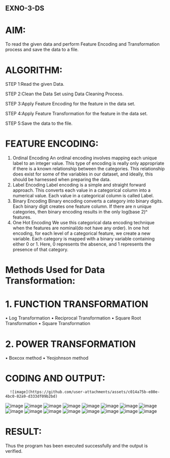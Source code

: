## EXNO-3-DS

# AIM:
To read the given data and perform Feature Encoding and Transformation process and save the data to a file.

# ALGORITHM:
STEP 1:Read the given Data.

STEP 2:Clean the Data Set using Data Cleaning Process.

STEP 3:Apply Feature Encoding for the feature in the data set.

STEP 4:Apply Feature Transformation for the feature in the data set.

STEP 5:Save the data to the file.

# FEATURE ENCODING:
1. Ordinal Encoding
An ordinal encoding involves mapping each unique label to an integer value. This type of encoding is really only appropriate if there is a known relationship between the categories. This relationship does exist for some of the variables in our dataset, and ideally, this should be harnessed when preparing the data.
2. Label Encoding
Label encoding is a simple and straight forward approach. This converts each value in a categorical column into a numerical value. Each value in a categorical column is called Label.
3. Binary Encoding
Binary encoding converts a category into binary digits. Each binary digit creates one feature column. If there are n unique categories, then binary encoding results in the only log(base 2)ⁿ features.
4. One Hot Encoding
We use this categorical data encoding technique when the features are nominal(do not have any order). In one hot encoding, for each level of a categorical feature, we create a new variable. Each category is mapped with a binary variable containing either 0 or 1. Here, 0 represents the absence, and 1 represents the presence of that category.

# Methods Used for Data Transformation:
  # 1. FUNCTION TRANSFORMATION
• Log Transformation
• Reciprocal Transformation
• Square Root Transformation
• Square Transformation
  # 2. POWER TRANSFORMATION
• Boxcox method
• Yeojohnson method

# CODING AND OUTPUT:
      ![image](https://github.com/user-attachments/assets/c014a75b-e80e-4bc0-82a9-d333df09b2bd)
![image](https://github.com/user-attachments/assets/f7421d25-0ac3-4a20-98ea-37d82221fe23)
![image](https://github.com/user-attachments/assets/3bdb6bed-783e-4498-98df-318bdcfddd08)
![image](https://github.com/user-attachments/assets/b4cd6490-a541-46fc-87a5-1c8c1cbf2511)
![image](https://github.com/user-attachments/assets/6a1af3c5-92d2-41cb-85be-16f4310ddf19)
![image](https://github.com/user-attachments/assets/a205dca3-cc70-4494-ac1f-917df617feef)
![image](https://github.com/user-attachments/assets/9b33bd84-a4af-44ff-b629-779859c38d03)
![image](https://github.com/user-attachments/assets/70234120-8e49-4643-a6c2-9b2a46442e16)
![image](https://github.com/user-attachments/assets/d8d1eb51-24f3-4eb7-88b5-db61b300d814)
![image](https://github.com/user-attachments/assets/75bd185e-adf4-40fe-8922-56834c1d8ab1)
![image](https://github.com/user-attachments/assets/381f5e7c-960b-4e66-a3c2-30d7e1772857)
![image](https://github.com/user-attachments/assets/34837f7a-f34d-43c5-864e-7e310f149c6c)
![image](https://github.com/user-attachments/assets/242b3b2a-5ec2-4c9f-8666-4b408358c682)
![image](https://github.com/user-attachments/assets/eb258223-3ee0-49c0-9996-a6078df7a790)
![image](https://github.com/user-attachments/assets/bb91c9d0-c9b3-4d9a-aff4-44ed3d821703)
![image](https://github.com/user-attachments/assets/cc48250d-2d52-4701-b420-c1b817fc3def)
![image](https://github.com/user-attachments/assets/f5b63a7f-2c26-41ae-b5cb-f0b2684f0c7f)

# RESULT:
Thus the program has been executed successfully and the output is verified.

       
